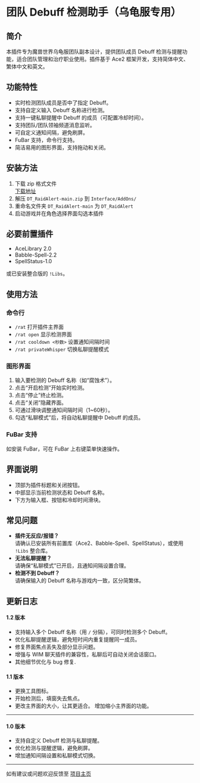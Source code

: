 # 团队 Debuff 检测助手（乌龟服专用）

## 简介

本插件专为魔兽世界乌龟服团队副本设计，提供团队成员 Debuff 检测与提醒功能，适合团队管理和治疗职业使用。插件基于 Ace2 框架开发，支持简体中文、繁体中文和英文。

## 功能特性

- 实时检测团队成员是否中了指定 Debuff。
- 支持自定义输入 Debuff 名称进行检测。
- 支持一键私聊提醒中 Debuff 的成员（可配置冷却时间）。
- 支持团队/团队领袖频道消息监听。
- 可自定义通知间隔，避免刷屏。
- FuBar 支持，命令行支持。
- 简洁易用的图形界面，支持拖动和关闭。

## 安装方法

1. 下载 zip 格式文件  
   [下载地址](https://github.com/Zhaoxinak/DT_RaidAlert)
2. 解压 `DT_RaidAlert-main.zip` 到 `Interface/AddOns/`
3. 重命名文件夹 `DT_RaidAlert-main` 为 `DT_RaidAlert`
4. 启动游戏并在角色选择界面勾选本插件

## 必要前置插件

- AceLibrary 2.0
- Babble-Spell-2.2
- SpellStatus-1.0

或已安装整合版的 `!Libs`。

## 使用方法

### 命令行

- `/rat` 打开插件主界面
- `/rat open` 显示检测界面
- `/rat cooldown <秒数>` 设置通知间隔时间
- `/rat privateWhisper` 切换私聊提醒模式

### 图形界面

1. 输入要检测的 Debuff 名称（如“腐蚀术”）。
2. 点击“开启检测”开始实时检测。
3. 点击“停止”终止检测。
4. 点击“关闭”隐藏界面。
5. 可通过滑块调整通知间隔时间（1~60秒）。
6. 勾选“私聊模式”后，将自动私聊提醒中 Debuff 的成员。

### FuBar 支持

如安装 FuBar，可在 FuBar 上右键菜单快速操作。

## 界面说明

- 顶部为插件标题和关闭按钮。
- 中部显示当前检测状态和 Debuff 名称。
- 下方为输入框、按钮和冷却时间滑块。

## 常见问题

- **插件无反应/报错？**  
  请确认已安装所有前置库（Ace2、Babble-Spell、SpellStatus），或使用 `!Libs` 整合库。
- **无法私聊提醒？**  
  请确保“私聊模式”已开启，且通知间隔设置合理。
- **检测不到 Debuff？**  
  请确保输入的 Debuff 名称与游戏内一致，区分简繁体。

## 更新日志

#### 1.2 版本

- 支持输入多个 Debuff 名称（用 `/` 分隔），可同时检测多个 Debuff。
- 优化私聊提醒逻辑，避免短时间内重复提醒同一成员。
- 修复界面焦点丢失及部分显示问题。
- 增强与 WIM 聊天插件的兼容性，私聊后可自动关闭会话窗口。
- 其他细节优化与 bug 修复.

#### 1.1 版本

- 更换工具图标。
- 开始检测后，填窗失去焦点。
- 更改主界面的大小，让其更适合。 增加缩小主界面的功能。

---

#### 1.0 版本

- 支持自定义 Debuff 检测与私聊提醒。
- 优化检测与提醒逻辑，避免刷屏。
- 增加通知间隔设置和私聊模式切换。

---

如有建议或问题欢迎反馈至 [项目主页](https://github.com/Zhaoxinak/DT_RaidAlert)
